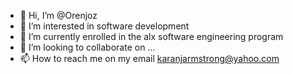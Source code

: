 - 👋 Hi, I’m @Orenjoz
- 👀 I’m interested in software development
- 🌱 I’m currently enrolled in the alx software engineering program
- 💞️ I’m looking to collaborate on ...
- 📫 How to reach me on my email karanjarmstrong@yahoo.com

<!---
Orenjoz/Orenjoz is a ✨ special ✨ repository because its `README.md` (this file) appears on your GitHub profile.
You can click the Preview link to take a look at your changes.
--->
